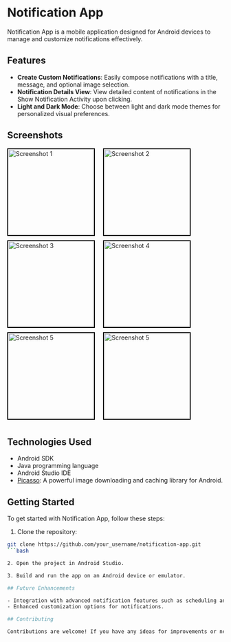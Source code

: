 # Notification App

Notification App is a mobile application designed for Android devices to manage and customize notifications effectively.

## Features

- **Create Custom Notifications**: Easily compose notifications with a title, message, and optional image selection.
- **Notification Details View**: View detailed content of notifications in the Show Notification Activity upon clicking.
- **Light and Dark Mode**: Choose between light and dark mode themes for personalized visual preferences.

## Screenshots

<img src="https://github.com/user-attachments/assets/731990da-b783-49d2-82f7-ef6218e4fda7" alt="Screenshot 1" width="200" style="border: 2px solid #000000; margin-right: 15px; margin-bottom: 10px;">
<img src="https://github.com/user-attachments/assets/721b37f1-d8e3-4d0e-bf0a-31157538a2d2" alt="Screenshot 2" width="200" style="border: 2px solid #000000; margin-right: 15px; margin-bottom: 10px;">
<img src="https://github.com/user-attachments/assets/0cca0c95-c0ce-428b-8b88-698243a1b630" alt="Screenshot 3" width="200" style="border: 2px solid #000000; margin-right: 15px; margin-bottom: 10px;">
<img src="https://github.com/user-attachments/assets/47f3c9c7-1f14-4888-a95a-3071d64e3e61" alt="Screenshot 4" width="200" style="border: 2px solid #000000; margin-right: 15px; margin-bottom: 10px;">
<img src="https://github.com/user-attachments/assets/839f952b-00f5-41a8-b4a6-5bb3376b8582" alt="Screenshot 5" width="200" style="border: 2px solid #000000; margin-right: 15px; margin-bottom: 10px;">
<img src="https://github.com/user-attachments/assets/f8582ade-75f8-46fe-8bee-6c9cac1a3989" alt="Screenshot 5" width="200" style="border: 2px solid #000000; margin-right: 15px; margin-bottom: 10px;">

## Technologies Used

- Android SDK
- Java programming language
- Android Studio IDE
- [Picasso](https://github.com/square/picasso): A powerful image downloading and caching library for Android.

## Getting Started

To get started with Notification App, follow these steps:

1. Clone the repository:
```bash
git clone https://github.com/your_username/notification-app.git
```bash

2. Open the project in Android Studio.

3. Build and run the app on an Android device or emulator.

## Future Enhancements

- Integration with advanced notification features such as scheduling and priority settings.
- Enhanced customization options for notifications.

## Contributing

Contributions are welcome! If you have any ideas for improvements or new features, feel free to submit a pull request.
